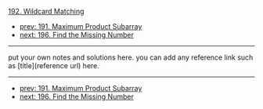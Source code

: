 [192. Wildcard Matching](http://www.lintcode.com/problem/wildcard-matching)

- [prev: 191. Maximum Product Subarray](191-maximum-product-subarray.md)
- [next: 196. Find the Missing Number](196-find-the-missing-number.md)

---

put your own notes and solutions here.
you can add any reference link such as [title](reference url) here.

---

- [prev: 191. Maximum Product Subarray](191-maximum-product-subarray.md)
- [next: 196. Find the Missing Number](196-find-the-missing-number.md)
